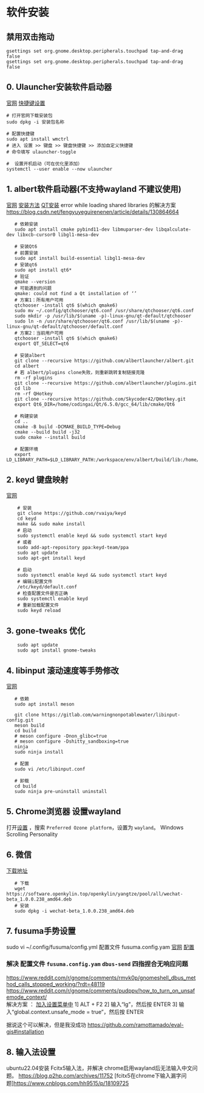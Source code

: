 # 软件安装

## 禁用双击拖动
```shell
gsettings set org.gnome.desktop.peripherals.touchpad tap-and-drag false
gsettings set org.gnome.desktop.peripherals.touchpad tap-and-drag false

```

## 0. Ulauncher安装软件启动器

[官网](https://github.com/Ulauncher)
[快捷键设置](https://github.com/Ulauncher/Ulauncher/wiki/Hotkey-In-Wayland)

```shell
# 打开官网下载安装包
sudo dpkg -i 安装包名称

# 配置快捷键
sudo apt install wmctrl
# 进入 设置 >> 键盘 >> 键盘快捷键 >> 添加自定义快捷键
# 命令填写 ulauncher-toggle

#  设置开机启动（可在优化里添加）
systemctl --user enable --now ulauncher

```

## 1. albert软件启动器(不支持wayland 不建议使用)

[官网](https://albertlauncher.github.io/setup/)
[安装方法](https://blog.csdn.net/weixin_42405819/article/details/135025334)
[QT安装]( https://blog.csdn.net/admin280/article/details/134476901)
error while loading shared libraries 的解决方案
https://blog.csdn.net/fengyuyeguirenenen/article/details/130864664

```shell
   # 依赖安装
   sudo apt install cmake pybind11-dev libmuparser-dev libqalculate-dev libxcb-cursor0 libgl1-mesa-dev
  
   # 安装Qt6
   # 前置安装
   sudo apt install build-essential libgl1-mesa-dev
   # 安装qt6
   sudo apt install qt6*
   # 验证
   qmake --version
   # 可能遇到的问题
   qmake: could not find a Qt installation of ‘’
   # 方案1：所有用户可用
   qtchooser -install qt6 $(which qmake6)
   sudo mv ~/.config/qtchooser/qt6.conf /usr/share/qtchooser/qt6.conf
   sudo mkdir -p /usr/lib/$(uname -p)-linux-gnu/qt-default/qtchooser
   sudo ln -n /usr/share/qtchooser/qt6.conf /usr/lib/$(uname -p)-linux-gnu/qt-default/qtchooser/default.conf
   # 方案2：当前用户可用
   qtchooser -install qt6 $(which qmake6)
   export QT_SELECT=qt6
   
   # 安装albert
   git clone --recursive https://github.com/albertlauncher/albert.git
   cd albert
   # 若 albert/plugins clone失败，则重新跳转复制链接克隆
   rm -rf plugins
   git clone --recursive https://github.com/albertlauncher/plugins.git
   cd lib
   rm -rf QHotkey
   git clone --recursive https://github.com/Skycoder42/QHotkey.git
   export Qt6_DIR=/home/codingai/Qt/6.5.0/gcc_64/lib/cmake/Qt6
   
   # 构建安装
   cd ..
   cmake -B build -DCMAKE_BUILD_TYPE=Debug
   cmake --build build -j32
   sudo cmake --install build
   
   # 配置环境
   export LD_LIBRARY_PATH=$LD_LIBRARY_PATH:/workspace/env/albert/build/lib:/home/codingai/Qt/6.5.0/gcc_64/lib

```

## 2. keyd 键盘映射

[官网](https://github.com/rvaiya/keyd)

```shell
    # 安装
    git clone https://github.com/rvaiya/keyd
    cd keyd
    make && sudo make install
    # 启动
    sudo systemctl enable keyd && sudo systemctl start keyd
    # 或者
    sudo add-apt-repository ppa:keyd-team/ppa
    sudo apt update
    sudo apt-get install keyd
    
    # 启动
    sudo systemctl enable keyd && sudo systemctl start keyd
    # 编辑i配置文件
    /etc/keyd/default.conf
    # 检查配置文件是否正确
    sudo systemctl enable keyd
    # 重新加载配置文件
    sudo keyd reload 
```

## 3. gone-tweaks 优化

```shell
    sudo apt update
    sudo apt install gnome-tweaks
```

## 4. libinput 滚动速度等手势修改

[官网](https://gitlab.com/warningnonpotablewater/libinput-config)

```shell
   # 依赖
   sudo apt install meson
   
   git clone https://gitlab.com/warningnonpotablewater/libinput-config.git
   meson build
   cd build
   # meson configure -Dnon_glibc=true
   # meson configure -Dshitty_sandboxing=true
   ninja
   sudo ninja install
   
   # 配置 
   sudo vi /etc/libinput.conf

   # 卸载
   cd build
   sudo ninja pre-uninstall uninstall
```

## 5. Chrome浏览器 设置wayland
   打开[设置](chrome://flags/) ，搜索 `Preferred Ozone platform`，设置为 `wayland`。
   Windows Scrolling Personality

## 6. 微信
   [下载地址](https://software.openkylin.top/openkylin/yangtze/pool/all/)
```shell
   # 下载
   wget https://software.openkylin.top/openkylin/yangtze/pool/all/wechat-beta_1.0.0.238_amd64.deb
   # 安装
   sudo dpkg -i wechat-beta_1.0.0.238_amd64.deb
```

## 7. fusuma手势设置
   sudo vi ~/.config/fusuma/config.yml
   配置文件 fusuma.config.yam
   [官网](https://github.com/iberianpig/fusuma)
   [配置](https://www.cnblogs.com/hh9515/p/17692258.html)

### 解决 配置文件 `fusuma.config.yam` `dbus-send` 四指捏合无响应问题
   https://www.reddit.com/r/gnome/comments/rmvk0p/gnomeshell_dbus_method_calls_stopped_working/?rdt=48119
   https://www.reddit.com/r/gnome/comments/pudppv/how_to_turn_on_unsafemode_context/      
   解决方案 ：
   [加入设置菜单中](https://github.com/linushdot/unsafe-mode-menu)
   1] ALT + F2
   2] 输入“lg”，然后按 ENTER
   3] 输入“global.context.unsafe_mode = true”，然后按 ENTER

据说这个可以解决，但是我没成功
https://github.com/ramottamado/eval-gjs#installation

## 8. 输入法设置
   ubuntu22.04安装 Fcitx5输入法，并解决 chrome启用wayland后无法输入中文问题。
   https://blog.p2hp.com/archives/11752
   [fcitx5在chrome下输入漏字问题]https://www.cnblogs.com/hh9515/p/18109725